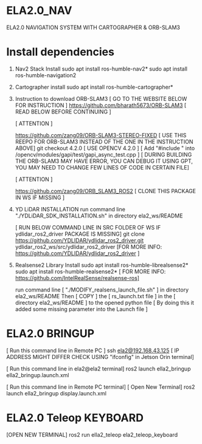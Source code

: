# ELA2.0_NAV
ELA2.0 NAVIGATION SYSTEM WITH CARTOGRAPHER &amp; ORB-SLAM3

# Install dependencies

1) Nav2 Stack Install
	sudo apt install ros-humble-nav2*
	sudo apt install ros-humble-navigation2

2) Cartographer install
	sudo apt install ros-humble-cartographer*

3) Instruction to download ORB-SLAM3
	[ GO TO THE WEBSITE BELOW FOR INSTRUCTION ]
	https://github.com/bharath5673/ORB-SLAM3 [ READ BELOW BEFORE CONTINUING ]

	[ ATTENTION ] 

	https://github.com/zang09/ORB-SLAM3-STEREO-FIXED [ USE THIS REEPO FOR ORB-SLAM3 INSTEAD OF THE ONE IN THE INSTRUCTION ABOVE]
	git checkout 4.2.0 [ USE OPENCV 4.2.0 ]
	[ Add "#include <thread>" into <path-to-opencv>/opencv/modules/gapi/test/gapi_async_test.cpp ]
	[ DURING BUILDING THE ORB-SLAM3 MAY HAVE ERROR, YOU CAN DEBUG IT USING GPT, YOU MAY NEED TO CHANGE FEW LINES OF CODE IN CERTAIN FILE]

	[ ATTENTION ] 

	https://github.com/zang09/ORB_SLAM3_ROS2 [ CLONE THIS PACKAGE IN WS IF MISSING ]

4) YD LiDAR INSTALLATION
	run command line "./YDLiDAR_SDK_INSTALLATION.sh" in directory ela2_ws/README

	[ RUN BELOW COMMAND LINE IN SRC FOLDER OF WS IF  ydlidar_ros2_driver PACKAGE IS MISSING]
	git clone https://github.com/YDLIDAR/ydlidar_ros2_driver.git ydlidar_ros2_ws/src/ydlidar_ros2_driver
	[FOR MORE INFO: https://github.com/YDLIDAR/ydlidar_ros2_driver ]

5) Realsense2 Library Install
	sudo apt install ros-humble-librealsense2*
	sudo apt install ros-humble-realsense2*
	[ FOR MORE INFO: https://github.com/IntelRealSense/realsense-ros]

	run command line [ "./MODIFY_realsens_launch_file.sh" ] in directory ela2_ws/README 
	Then [ COPY ] the [ rs_launch.txt file ] in the [ directory ela2_ws/README ]  to the opened python file
	[ By doing this it added some missing parameter into the Launch file ]


# ELA2.0 BRINGUP

[ Run this command line in Remote PC ]
	ssh ela2@192.168.43.125 [ IP ADDRESS MIGHT DIFFER CHECK USING "ifconfig" in Jetson Orin terminal]

[ Run this command line in ela2@ela2 terminal]
	ros2 launch ella2_bringup ella2_bringup.launch.xml

[ Run this command line in Remote PC terminal]
	[ Open New Terminal]
	ros2 launch ella2_bringup display.launch.xml


# ELA2.0 Teleop KEYBOARD

[OPEN NEW TERMINAL]
ros2 run ella2_teleop ela2_teleop_keyboard
